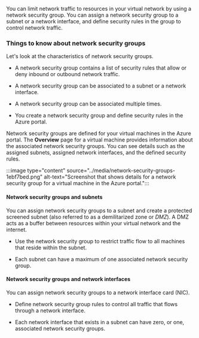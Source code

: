 You can limit network traffic to resources in your virtual network by using a network security group. You can assign a network security group to a subnet or a network interface, and define security rules in the group to control network traffic.

### Things to know about network security groups

Let's look at the characteristics of network security groups.

- A network security group contains a list of security rules that allow or deny inbound or outbound network traffic.

- A network security group can be associated to a subnet or a network interface.

- A network security group can be associated multiple times.

- You create a network security group and define security rules in the Azure portal.

Network security groups are defined for your virtual machines in the Azure portal. The **Overview** page for a virtual machine provides information about the associated network security groups. You can see details such as the assigned subnets, assigned network interfaces, and the defined security rules.

:::image type="content" source="../media/network-security-groups-1ebf7bed.png" alt-text="Screenshot that shows details for a network security group for a virtual machine in the Azure portal.":::

#### Network security groups and subnets

You can assign network security groups to a subnet and create a protected screened subnet (also referred to as a demilitarized zone or _DMZ_). A DMZ acts as a buffer between resources within your virtual network and the internet.

- Use the network security group to restrict traffic flow to all machines that reside within the subnet.

- Each subnet can have a maximum of one associated network security group.

#### Network security groups and network interfaces

You can assign network security groups to a network interface card (NIC).

- Define network security group rules to control all traffic that flows through a network interface.

- Each network interface that exists in a subnet can have zero, or one, associated network security groups.
